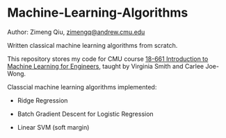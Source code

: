 # Machine-Learning-Algorithms

Author: Zimeng Qiu, zimengq@andrew.cmu.edu

Written classical machine learning algorithms from scratch.

This repository stores my code for CMU course [18-661 Introduction to Machine Learning for Engineers](https://18661.github.io), taught by Virginia Smith and Carlee Joe-Wong.

Classcial machine learning algorithms implemented:

- Ridge Regression

- Batch Gradient Descent for Logistic Regression

- Linear SVM (soft margin)
